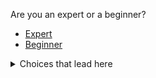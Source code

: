 Are you an expert or a beginner?



- [Expert](start3_aa.md)
- [Beginner](start3_ab.md)
 
 
<details>
<summary>Choices that lead here</summary>


- Operating System: **Windows** [Linux](start2_b.md) [MacOS](start2_c.md)
- Skill level: [Expert](start2_aa.md) [Beginner](start2_ab.md)
</details>
